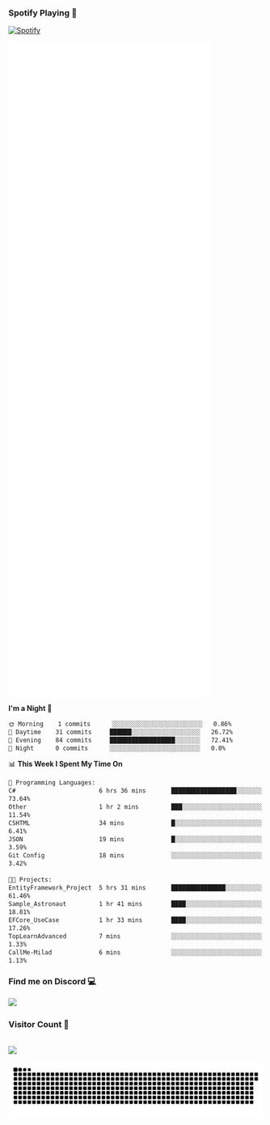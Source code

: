 ### Spotify Playing 🎵
[![Spotify](https://spotify-livestats-callme-milad.vercel.app/api/spotify)](https://open.spotify.com/user/314mrt6dxn5cqoxklh3thbwlr6by)

<img align="center" src="/github-metrics.svg" alt="Metrics" width="400">

<!--START_SECTION:waka-->
**I'm a Night 🦉** 

```text
🌞 Morning    1 commits      ░░░░░░░░░░░░░░░░░░░░░░░░░   0.86% 
🌆 Daytime    31 commits     ██████░░░░░░░░░░░░░░░░░░░   26.72% 
🌃 Evening    84 commits     ██████████████████░░░░░░░   72.41% 
🌙 Night      0 commits      ░░░░░░░░░░░░░░░░░░░░░░░░░   0.0%

```


📊 **This Week I Spent My Time On** 

```text
💬 Programming Languages: 
C#                       6 hrs 36 mins       ██████████████████░░░░░░░   73.64% 
Other                    1 hr 2 mins         ███░░░░░░░░░░░░░░░░░░░░░░   11.54% 
CSHTML                   34 mins             █░░░░░░░░░░░░░░░░░░░░░░░░   6.41% 
JSON                     19 mins             █░░░░░░░░░░░░░░░░░░░░░░░░   3.59% 
Git Config               18 mins             ░░░░░░░░░░░░░░░░░░░░░░░░░   3.42%

🐱‍💻 Projects: 
EntityFramework_Project  5 hrs 31 mins       ███████████████░░░░░░░░░░   61.46% 
Sample_Astronaut         1 hr 41 mins        ████░░░░░░░░░░░░░░░░░░░░░   18.81% 
EFCore_UseCase           1 hr 33 mins        ████░░░░░░░░░░░░░░░░░░░░░   17.26% 
TopLearnAdvanced         7 mins              ░░░░░░░░░░░░░░░░░░░░░░░░░   1.33% 
CallMe-Milad             6 mins              ░░░░░░░░░░░░░░░░░░░░░░░░░   1.13%

```


<!--END_SECTION:waka-->

### Find me on Discord 💻
<a href="https://discord.gg/t35EjYprS6" rel="nofollow"> 
  <img src="https://discord.c99.nl/widget/theme-3/977957889358573609.png" data-canonical-src="https://discord.c99.nl/widget/theme-3/977957889358573609.png" style="max-width: 100%;"></a>

### Visitor Count 🔢
<p align="left"> 
  <br>
  <img src="https://profile-counter.glitch.me/callme-devil/count.svg" />
</p>

<img src="https://github.com/callme-devil/callme-devil/blob/output/github-contribution-grid-snake.svg" alt="snake" style="max-width: 100%;">
